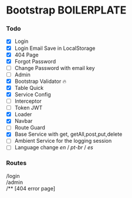 # Bootstrap BOILERPLATE

### Todo
- [x] Login
- [x] Login Email Save in LocalStorage
- [x] 404 Page
- [x] Forgot Password
- [ ] Change Password with email key
- [ ] Admin
- [x] Bootstrap Validator :fire:
- [x] Table Quick
- [x] Service Config
- [ ] Interceptor
- [ ] Token JWT
- [x] Loader
- [x] Navbar
- [ ] Route Guard
- [x] Base Service with get, getAll,post,put,delete
- [ ] Ambient Service for the logging session 
- [ ] Language change *en* / *pt-br* / *es*
 
### Routes

/login  
/admin  
/** [404 error page]
